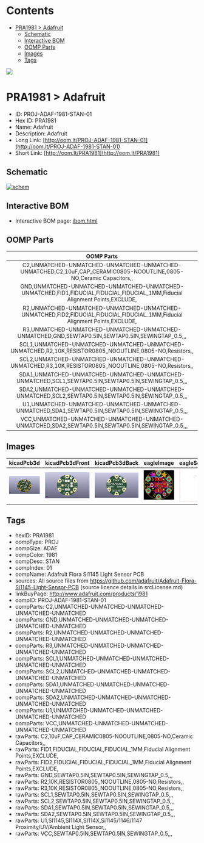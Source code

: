 



Contents
========

* [PRA1981 > Adafruit](#pra1981--adafruit)
	* [Schematic](#schematic)
	* [Interactive BOM](#interactive-bom)
	* [OOMP Parts](#oomp-parts)
	* [Images](#images)
	* [Tags](#tags)
  
![][im]
# PRA1981 > Adafruit

- ID: PROJ-ADAF-1981-STAN-01
- Hex ID: PRA1981
- Name: Adafruit
- Description: Adafruit
- Long Link: [http://oom.lt/PROJ-ADAF-1981-STAN-01](http://oom.lt/PROJ-ADAF-1981-STAN-01)
- Short Link: [http://oom.lt/PRA1981](http://oom.lt/PRA1981)

## Schematic
  
[![schem](eagleSchemImage.png)](eagleSchemImage.png)
## Interactive BOM

- Interactive BOM page: [ibom.html](https://htmlpreview.github.io/?https://github.com/oomlout/oomlout_OOMP_projects/blob/main/PROJ-ADAF-1981-STAN-01/kicad/bom/ibom.html)

## OOMP Parts
  

|OOMP Parts|
| :---: |
|C2,UNMATCHED-UNMATCHED-UNMATCHED-UNMATCHED-UNMATCHED,C2,10uF,CAP_CERAMIC0805-NOOUTLINE,0805-NO,Ceramic Capacitors,,|
|GND,UNMATCHED-UNMATCHED-UNMATCHED-UNMATCHED-UNMATCHED,FID1,FIDUCIAL,FIDUCIAL,FIDUCIAL_1MM,Fiducial Alignment Points,EXCLUDE,|
|R2,UNMATCHED-UNMATCHED-UNMATCHED-UNMATCHED-UNMATCHED,FID2,FIDUCIAL,FIDUCIAL,FIDUCIAL_1MM,Fiducial Alignment Points,EXCLUDE,|
|R3,UNMATCHED-UNMATCHED-UNMATCHED-UNMATCHED-UNMATCHED,GND,SEWTAP0.5IN,SEWTAP0.5IN,SEWINGTAP_0.5,,,|
|SCL1,UNMATCHED-UNMATCHED-UNMATCHED-UNMATCHED-UNMATCHED,R2,10K,RESISTOR0805_NOOUTLINE,0805-NO,Resistors,,|
|SCL2,UNMATCHED-UNMATCHED-UNMATCHED-UNMATCHED-UNMATCHED,R3,10K,RESISTOR0805_NOOUTLINE,0805-NO,Resistors,,|
|SDA1,UNMATCHED-UNMATCHED-UNMATCHED-UNMATCHED-UNMATCHED,SCL1,SEWTAP0.5IN,SEWTAP0.5IN,SEWINGTAP_0.5,,,|
|SDA2,UNMATCHED-UNMATCHED-UNMATCHED-UNMATCHED-UNMATCHED,SCL2,SEWTAP0.5IN,SEWTAP0.5IN,SEWINGTAP_0.5,,,|
|U1,UNMATCHED-UNMATCHED-UNMATCHED-UNMATCHED-UNMATCHED,SDA1,SEWTAP0.5IN,SEWTAP0.5IN,SEWINGTAP_0.5,,,|
|VCC,UNMATCHED-UNMATCHED-UNMATCHED-UNMATCHED-UNMATCHED,SDA2,SEWTAP0.5IN,SEWTAP0.5IN,SEWINGTAP_0.5,,,|

## Images
  
  

|kicadPcb3d|kicadPcb3dFront|kicadPcb3dBack|eagleImage|eagleSchemImage|
| :---: | :---: | :---: | :---: | :---: |
|[![kicadPcb3d](kicadPcb3d_140.png)](kicadPcb3d.png)|[![kicadPcb3dFront](kicadPcb3dFront_140.png)](kicadPcb3dFront.png)|[![kicadPcb3dBack](kicadPcb3dBack_140.png)](kicadPcb3dBack.png)|[![eagleImage](eagleImage_140.png)](eagleImage.png)|[![eagleSchemImage](eagleSchemImage_140.png)](eagleSchemImage.png)|

## Tags

- hexID: PRA1981
- oompType: PROJ
- oompSize: ADAF
- oompColor: 1981
- oompDesc: STAN
- oompIndex: 01
- oompName: Adafruit Flora Si1145 Light Sensor PCB
- sources: All source files from https://github.com/adafruit/Adafruit-Flora-Si1145-Light-Sensor-PCB (source licence details in srcLicense.md)
- linkBuyPage: http://www.adafruit.com/products/1981
- oompID: PROJ-ADAF-1981-STAN-01
- oompParts: C2,UNMATCHED-UNMATCHED-UNMATCHED-UNMATCHED-UNMATCHED
- oompParts: GND,UNMATCHED-UNMATCHED-UNMATCHED-UNMATCHED-UNMATCHED
- oompParts: R2,UNMATCHED-UNMATCHED-UNMATCHED-UNMATCHED-UNMATCHED
- oompParts: R3,UNMATCHED-UNMATCHED-UNMATCHED-UNMATCHED-UNMATCHED
- oompParts: SCL1,UNMATCHED-UNMATCHED-UNMATCHED-UNMATCHED-UNMATCHED
- oompParts: SCL2,UNMATCHED-UNMATCHED-UNMATCHED-UNMATCHED-UNMATCHED
- oompParts: SDA1,UNMATCHED-UNMATCHED-UNMATCHED-UNMATCHED-UNMATCHED
- oompParts: SDA2,UNMATCHED-UNMATCHED-UNMATCHED-UNMATCHED-UNMATCHED
- oompParts: U1,UNMATCHED-UNMATCHED-UNMATCHED-UNMATCHED-UNMATCHED
- oompParts: VCC,UNMATCHED-UNMATCHED-UNMATCHED-UNMATCHED-UNMATCHED
- rawParts: C2,10uF,CAP_CERAMIC0805-NOOUTLINE,0805-NO,Ceramic Capacitors,,
- rawParts: FID1,FIDUCIAL,FIDUCIAL,FIDUCIAL_1MM,Fiducial Alignment Points,EXCLUDE,
- rawParts: FID2,FIDUCIAL,FIDUCIAL,FIDUCIAL_1MM,Fiducial Alignment Points,EXCLUDE,
- rawParts: GND,SEWTAP0.5IN,SEWTAP0.5IN,SEWINGTAP_0.5,,,
- rawParts: R2,10K,RESISTOR0805_NOOUTLINE,0805-NO,Resistors,,
- rawParts: R3,10K,RESISTOR0805_NOOUTLINE,0805-NO,Resistors,,
- rawParts: SCL1,SEWTAP0.5IN,SEWTAP0.5IN,SEWINGTAP_0.5,,,
- rawParts: SCL2,SEWTAP0.5IN,SEWTAP0.5IN,SEWINGTAP_0.5,,,
- rawParts: SDA1,SEWTAP0.5IN,SEWTAP0.5IN,SEWINGTAP_0.5,,,
- rawParts: SDA2,SEWTAP0.5IN,SEWTAP0.5IN,SEWINGTAP_0.5,,,
- rawParts: U1,SI1145,SI114X,SI114X,Si1145/1146/1147 Proximity/UV/Ambient Light Sensor,,
- rawParts: VCC,SEWTAP0.5IN,SEWTAP0.5IN,SEWINGTAP_0.5,,,



[im]: kicadPcb3d_450.png
